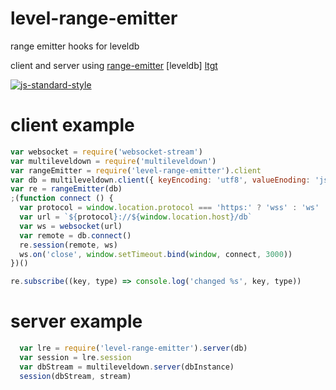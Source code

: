 # level-range-emitter

range emitter hooks for leveldb

client and server using [range-emitter] [leveldb] [ltgt]

[![js-standard-style](https://cdn.rawgit.com/feross/standard/master/badge.svg)](https://github.com/feross/standard)

# client example

```javascript
var websocket = require('websocket-stream')
var multileveldown = require('multileveldown')
var rangeEmitter = require('level-range-emitter').client
var db = multileveldown.client({ keyEncoding: 'utf8', valueEnoding: 'json', retry: true })
var re = rangeEmitter(db)
;(function connect () {
  var protocol = window.location.protocol === 'https:' ? 'wss' : 'ws'
  var url = `${protocol}://${window.location.host}/db`
  var ws = websocket(url)
  var remote = db.connect()
  re.session(remote, ws)
  ws.on('close', window.setTimeout.bind(window, connect, 3000))
})()

re.subscribe((key, type) => console.log('changed %s', key, type))
```

# server example

``` javascript
  var lre = require('level-range-emitter').server(db)
  var session = lre.session
  var dbStream = multileveldown.server(dbInstance)
  session(dbStream, stream)
```

[ltgt]: https://www.npmjs.com/package/ltgt
[range-emitter]: https://github.com/JamesKyburz/range-emitter
